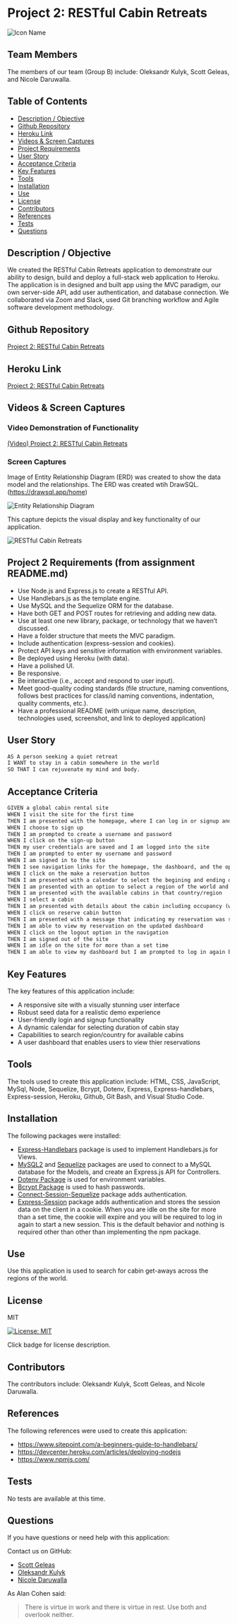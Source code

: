 # Project 2: RESTful Cabin Retreats

![Icon Name](Assets/img/cabin.png)
<!-- image credit: this image is from icons8-->

## Team Members
The members of our team (Group B) include: Oleksandr Kulyk, Scott Geleas, and Nicole Daruwalla.

  ## Table of Contents
  - [Description / Objective](#description--objective)
  - [Github Repository](#github-repository)
  - [Heroku Link](#heroku-link)
  - [Videos & Screen Captures](#videos--screen-captures)
  - [Project Requirements](#project-requirements)
  - [User Story](#user-story)
  - [Acceptance Criteria](#acceptance-criteria)
  - [Key Features](#key-features)
  - [Tools](#tools)
  - [Installation](#installation)
  - [Use](#use)
  - [License](#license)
  - [Contributors](#contributors)
  - [References](#references)
  - [Tests](#tests)
  - [Questions](#questions)

  ## Description / Objective
  We created the RESTful Cabin Retreats application to demonstrate our ability to design, build and deploy a full-stack web application to Heroku. The application is in designed and built app using the MVC paradigm, our own server-side API, add user authentication, and database connection. We collaborated via Zoom and Slack, used Git branching workflow and Agile software development methodology.

  ## Github Repository 
  [Project 2: RESTful Cabin Retreats](https://github.com/scottgeleas/Restful-Cabin-Retreats)

  ## Heroku Link 
  [Project 2: RESTful Cabin Retreats](https://git.heroku.com/HEROKU_LINK_HERE.git)

  ## Videos & Screen Captures
  
  ### Video Demonstration of Functionality

  [(Video) Project 2: RESTful Cabin Retreats](https://youtu.be/INSERT_LINK_HERE)

  ### Screen Captures
  Image of Entity Relationship Diagram (ERD) was created to show the data model and the relationships. The ERD was created wtih DrawSQL. (https://drawsql.app/home)

  ![Entity Relationship Diagram](Assets/img/erd.jpg)

  This capture depicts the visual display and key functionality of our application.
  
  ![RESTful Cabin Retreats](Assets/img/rcr.jpg)

  ## Project 2 Requirements (from assignment README.md)
  * Use Node.js and Express.js to create a RESTful API.
  * Use Handlebars.js as the template engine.
  * Use MySQL and the Sequelize ORM for the database.
  * Have both GET and POST routes for retrieving and adding new data.
  * Use at least one new library, package, or technology that we haven’t discussed.
  * Have a folder structure that meets the MVC paradigm.
  * Include authentication (express-session and cookies).
  * Protect API keys and sensitive information with environment variables.
  * Be deployed using Heroku (with data).
  * Have a polished UI.
  * Be responsive.
  * Be interactive (i.e., accept and respond to user input).
  * Meet good-quality coding standards (file structure, naming conventions, follows best practices for class/id naming conventions, indentation, quality comments, etc.).
  * Have a professional README (with unique name, description, technologies used, screenshot, and link to deployed application)

  ## User Story 
   ```md
  AS A person seeking a quiet retreat
  I WANT to stay in a cabin somewhere in the world
  SO THAT I can rejuvenate my mind and body.
  ```

  ## Acceptance Criteria
  ```md
  GIVEN a global cabin rental site
  WHEN I visit the site for the first time
  THEN I am presented with the homepage, where I can log in or signup and navigation links for the homepage and the dashboard
  WHEN I choose to sign up 
  THEN I am prompted to create a username and password
  WHEN I click on the sign-up button
  THEN my user credentials are saved and I am logged into the site
  THEN I am prompted to enter my username and password
  WHEN I am signed in to the site
  THEN I see navigation links for the homepage, the dashboard, and the option to make a reservation or log out
  WHEN I click on the make a reservation button
  THEN I am presented with a calendar to select the begining and ending of my desired cabin stay
  THEN I am presented with an option to select a region of the world and a country
  THEN I am presented with the available cabins in that country/region
  WHEN I select a cabin 
  THEN I am presented with details about the cabin including occupancy (what else?) and an image of the cabin if an image is available
  WHEN I click on reserve cabin button
  THEN I am presented with a message that indicating my reservation was successful
  THEN I am able to view my reservation on the updated dashboard
  WHEN I click on the logout option in the navigation
  THEN I am signed out of the site
  WHEN I am idle on the site for more than a set time
  THEN I am able to view my dashboard but I am prompted to log in again before I can make an additional reservation  
  ```
  ## Key Features 
  The key features of this application include:

  * A responsive site with a visually stunning user interface
  * Robust seed data for a realistic demo experience
  * User-friendly login and signup functionality
  * A dynamic calendar for selecting duration of cabin stay
  * Capabilities to search region/country for available cabins
  * A user dashboard that enables users to view thier reservations

  ## Tools
  The tools used to create this application include: HTML, CSS, JavaScript, MySql, Node, Sequelize, Bcrypt, Dotenv, Express, Express-handlebars, Express-session, Heroku, Github, Git Bash, and Visual Studio Code.

  ## Installation
  The following packages were installed:

  - [Express-Handlebars](https://www.npmjs.com/package/express-handlebars) package is used to implement Handlebars.js for Views.
  - [MySQL2](https://www.npmjs.com/package/mysql2) and [Sequelize](https://www.npmjs.com/package/sequelize) packages are used to connect to a MySQL database for the Models, and create an Express.js API for Controllers.
  - [Dotenv Package](https://www.npmjs.com/package/dotenv) is used for environment variables.
  - [Bcrypt Package](https://www.npmjs.com/package/bcrypt) is used to hash passwords.
  - [Connect-Session-Sequelize](https://www.npmjs.com/package/connect-session-sequelize) package adds authentication.
  - [Express-Session](https://www.npmjs.com/package/express-session) package adds authentication and stores the session data on the client in a cookie. When you are idle on the site for more than a set time, the cookie will expire and you will be required to log in again to start a new session. This is the default behavior and nothing is required other than other than implementing the npm package.

  ## Use
  Use this application is used to search for cabin get-aways across the regions of the world.

  ## License
  MIT
  
  [![License: MIT](https://img.shields.io/badge/License-MIT-yellow.svg)](https://opensource.org/licenses/MIT)  
  
  Click badge for license description.
  
  ## Contributors
  The contributors include: Oleksandr Kulyk, Scott Geleas, and Nicole Daruwalla.

  ## References
  The following references were used to create this application: 
  - https://www.sitepoint.com/a-beginners-guide-to-handlebars/
  - https://devcenter.heroku.com/articles/deploying-nodejs
  - https://www.npmjs.com/

  ## Tests
  No tests are available at this time.

  ## Questions
  If you have questions or need help with this application:

  Contact us on GitHub:
  - [Scott Geleas](https://github.com/scottgeleas)
  - [Oleksandr Kulyk](https://github.com/AlexKuWerz)
  - [Nicole Daruwalla](https://github.com/ndaruwalla)
 


  As Alan Cohen said:
  >There is virtue in work and there is virtue in rest. Use both and overlook neither.